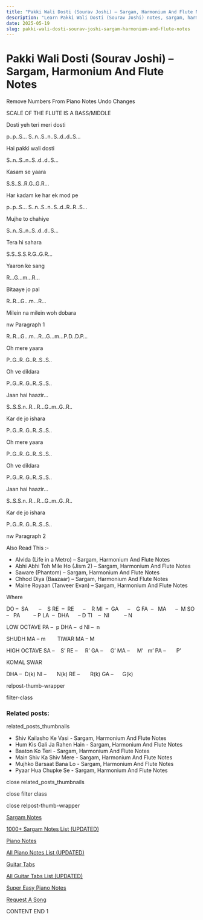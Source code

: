 ```yaml
---
title: "Pakki Wali Dosti (Sourav Joshi) – Sargam, Harmonium And Flute Notes"
description: "Learn Pakki Wali Dosti (Sourav Joshi) notes, sargam, harmonium notations and flute notes. Easy step-by-step tutorial for beginners."
date: 2025-05-19
slug: pakki-wali-dosti-sourav-joshi-sargam-harmonium-and-flute-notes
---
```


# Pakki Wali Dosti (Sourav Joshi) – Sargam, Harmonium And Flute Notes

Remove Numbers From Piano Notes
Undo Changes

SCALE OF THE FLUTE IS A BASS/MIDDLE

Dosti yeh teri meri dosti

p..p..S… S..n..S..n..S..d..d..S…

Hai pakki wali dosti

S..n..S..n..S..d..d..S…

Kasam se yaara

S.S..S..R.G..G.R…

Har kadam ke har ek mod pe

p..p..S… S..n..S..n..S..d..R..R..S…

Mujhe to chahiye

S..n..S..n..S..d..d..S…

Tera hi sahara

S.S..S.S.R.G..G.R…

Yaaron ke sang

R…G…m…R…

Bitaaye jo pal

R..R…G…m…R…

Milein na milein woh dobara

nw Paragraph 1

R..R…G…m…R…G…m…P.D..D.P…

Oh mere yaara

P..G..R..G..R..S..S..

Oh ve dildara

P..G..R..G..R..S..S..

Jaan hai haazir…

S..S.S.n..R…R…G..m..G..R..

Kar de jo ishara

P..G..R..G..R..S..S..

Oh mere yaara

P..G..R..G..R..S..S..

Oh ve dildara

P..G..R..G..R..S..S..

Jaan hai haazir…

S..S.S.n..R…R…G..m..G..R..

Kar de jo ishara

P..G..R..G..R..S..S..

nw Paragraph 2

Also Read This :-

* Alvida (Life in a Metro) – Sargam, Harmonium And Flute Notes
* Abhi Abhi Toh Mile Ho (Jism 2) – Sargam, Harmonium And Flute Notes
* Saware (Phantom) – Sargam, Harmonium And Flute Notes
* Chhod Diya (Baazaar) – Sargam, Harmonium And Flute Notes
* Maine Royaan (Tanveer Evan) – Sargam, Harmonium And Flute Notes

Where

DO –  SA       –    S
RE  –  RE      –    R
MI  –  GA      –    G
FA  –   MA      –  M
SO  –   PA         – P
LA  –  DHA      – D
TI    –  NI          – N

LOW OCTAVE
PA –  p
DHA –  d
NI –  n

SHUDH MA – m        TIWAR MA – M

HIGH OCTAVE
SA –    S’
RE –     R’
GA –     G’
MA –     M’   m’
PA –       P’

KOMAL SWAR

DHA –  D(k)
NI –       N(k)
RE –       R(k)
GA –      G(k)

relpost-thumb-wrapper

filter-class

### Related posts:

related_posts_thumbnails

* Shiv Kailasho Ke Vasi - Sargam, Harmonium And Flute Notes
* Hum Kis Gali Ja Rahen Hain - Sargam, Harmonium And Flute Notes
* Baaton Ko Teri - Sargam, Harmonium And Flute Notes
* Main Shiv Ka Shiv Mere - Sargam, Harmonium And Flute Notes
* Mujhko Barsaat Bana Lo - Sargam, Harmonium And Flute Notes
* Pyaar Hua Chupke Se - Sargam, Harmonium And Flute Notes

close related_posts_thumbnails

close filter class

close relpost-thumb-wrapper

[Sargam Notes](/sargam-notes.html)

[1000+ Sargam Notes List (UPDATED)](/all-songs-list-sargam-notes.html)

[Piano Notes](/piano-notes.html)

[All Piano Notes List (UPDATED)](/all-songs-list-piano-notes.html)

[Guitar Tabs](/guitar-tabs.html)

[All Guitar Tabs List (UPDATED)](/all-songs-list-guitar-tabs.html)

[Super Easy Piano Notes](https://studywall.in/)

[Request A Song](/request-a-song.html)

CONTENT END 1

